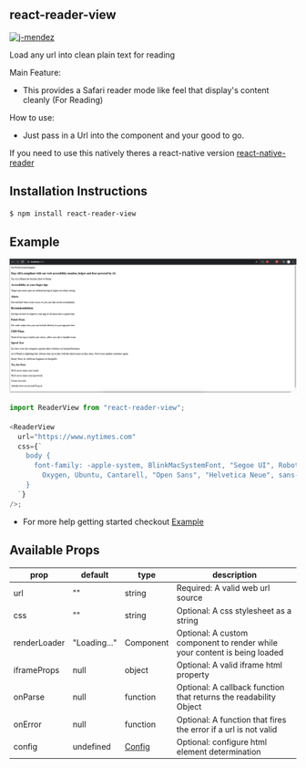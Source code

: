 ## react-reader-view

[![j-mendez](https://circleci.com/gh/j-mendez/react-reader-view.svg?style=svg)](https://circleci.com/gh/j-mendez/react-reader)

Load any url into clean plain text for reading

Main Feature:

- This provides a Safari reader mode like feel that display's content cleanly (For Reading)

How to use:

- Just pass in a Url into the component and your good to go.

If you need to use this natively theres a react-native version [react-native-reader](https://github.com/j-mendez/react-native-reader)

## Installation Instructions

```bash
$ npm install react-reader-view
```

## Example

![Example App](https://raw.githubusercontent.com/A11yWatch/Project-Screenshots/master/react-reader.png)

```typescript
import ReaderView from "react-reader-view";

<ReaderView
  url="https://www.nytimes.com"
  css={`
    body {
      font-family: -apple-system, BlinkMacSystemFont, "Segoe UI", Roboto,
        Oxygen, Ubuntu, Cantarell, "Open Sans", "Helvetica Neue", sans-serif;
    }
  `}
/>;
```

- For more help getting started checkout [Example](https://github.com/A11yWatch/react-reader-example-project)

## Available Props

| prop         | default      | type                                                                                   | description                                                               |
| ------------ | ------------ | -------------------------------------------------------------------------------------- | ------------------------------------------------------------------------- |
| url          | ""           | string                                                                                 | Required: A valid web url source                                          |
| css          | ""           | string                                                                                 | Optional: A css stylesheet as a string                                    |
| renderLoader | "Loading..." | Component                                                                              | Optional: A custom component to render while your content is being loaded |
| iframeProps  | null         | object                                                                                 | Optional: A valid iframe html property                                    |
| onParse      | null         | function                                                                               | Optional: A callback function that returns the readability Object         |
| onError      | null         | function                                                                               | Optional: A function that fires the error if a url is not valid           |
| config       | undefined    | [Config](https://github.com/A11yWatch/clean-html-js/blob/master/src/clean-html.ts#L23) | Optional: configure html element determination                            |
